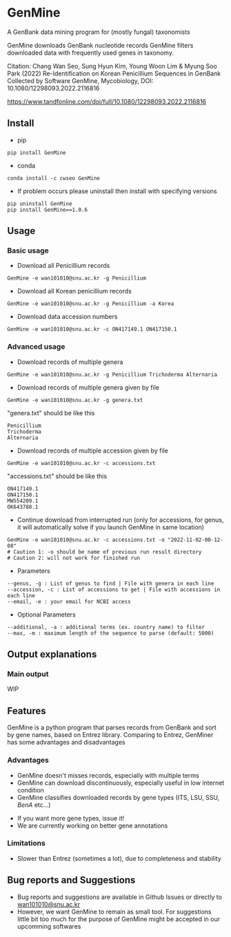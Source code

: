 # GenMine
 A GenBank data mining program for (mostly fungal) taxonomists
 
 GenMine downloads GenBank nucleotide records
 GenMine filters downloaded data with frequently used genes in taxonomy.

 
Citation: 
Chang Wan Seo, Sung Hyun Kim, Young Woon Lim & Myung Soo Park (2022) Re-Identification on Korean Penicillium Sequences in GenBank Collected by Software GenMine, Mycobiology, DOI: 10.1080/12298093.2022.2116816

https://www.tandfonline.com/doi/full/10.1080/12298093.2022.2116816
  
 
## Install
* pip
```
pip install GenMine
```

* conda 
```
conda install -c cwseo GenMine
```

* If problem occurs please uninstall then install with specifying versions
```
pip uninstall GenMine
pip install GenMine==1.0.6
```

## Usage

### Basic usage

* Download all Penicillium records
```
GenMine -e wan101010@snu.ac.kr -g Penicillium
```

* Download all Korean penicillium records
```
GenMine -e wan101010@snu.ac.kr -g Penicillium -a Korea
```

* Download data accession numbers
```
GenMine -e wan101010@snu.ac.kr -c ON417149.1 ON417150.1
```

### Advanced usage
* Download records of multiple genera
```
GenMine -e wan101010@snu.ac.kr -g Penicillium Trichoderma Alternaria
```

* Download records of multiple genera given by file
```
GenMine -e wan101010@snu.ac.kr -g genera.txt
```
"genera.txt" should be like this
```
Penicillium
Trichoderma
Alternaria
```

* Download records of multiple accession given by file
```
GenMine -e wan101010@snu.ac.kr -c accessions.txt
```
"accessions.txt" should be like this
```
ON417149.1
ON417150.1
MW554209.1
OK643788.1
```

* Continue download from interrupted run (only for accessions, for genus, it will automatically solve if you launch GenMine in same location)
```
GenMine -e wan101010@snu.ac.kr -c accessions.txt -o "2022-11-02-00-12-08"
# Caution 1: -o should be name of previous run result directory
# Caution 2: will not work for finished run
```


* Parameters
```
--genus, -g : List of genus to find | File with genera in each line
--accession, -c : List of accessions to get | File with accessions in each line
--email, -e : your email for NCBI access
```
* Optional Parameters
```
--additional, -a : additional terms (ex. country name) to filter 
--max, -m : maximum length of the sequence to parse (default: 5000)
```

## Output explanations
### Main output

WIP

## Features

 GenMine is a python program that parses records from GenBank and sort by gene names, based on Entrez library.
 Comparing to Entrez, GenMiner has some advantages and disadvantages
 
 ### Advantages
 - GenMine doesn't misses records, especially with multiple terms
 - GenMine can download discontinuously, especially useful in low internet condition
 - GenMine classifies downloaded records by gene types (ITS, LSU, SSU, *BenA* etc...)
 
 * If you want more gene types, issue it!
 * We are currently working on better gene annotations

### Limitations
- Slower than Entrez (sometimes a lot), due to completeness and stability

## Bug reports and Suggestions
- Bug reports and suggestions are available in Github Issues or directly to wan101010@snu.ac.kr
- However, we want GenMine to remain as small tool. For suggestions little bit too much for the purpose of GenMine might be accepted in our upcomming softwares
